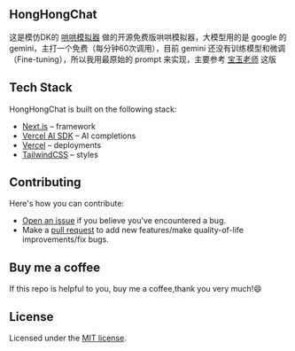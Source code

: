 ## HongHongChat

这是模仿DK的 [哄哄模拟器](https://hong.greatdk.com/) 做的开源免费版哄哄模拟器，大模型用的是 google 的 gemini，主打一个免费（每分钟60次调用），目前 gemini 还没有训练模型和微调（Fine-tuning），所以我用最原始的 prompt 来实现，主要参考 [宝玉老师](https://weibo.com/1727858283/ND9pOzB0K?refer_flag=1001030103_) 这版



## Tech Stack

HongHongChat is built on the following stack:

- [Next.js](https://nextjs.org/) – framework
- [Vercel AI SDK](https://sdk.vercel.ai/docs) – AI completions
- [Vercel](https://vercel.com) – deployments
- [TailwindCSS](https://tailwindcss.com/) – styles

## Contributing

Here's how you can contribute:

- [Open an issue](https://github.com/johanazhu/honghongai/issues) if you believe you've encountered a bug.
- Make a [pull request](https://github.com/johanazhu/honghongai/pull) to add new features/make quality-of-life improvements/fix bugs.

## Buy me a coffee

If this repo is helpful to you, buy me a coffee,thank you very much!😄



## License

Licensed under the [MIT license](https://github.com/johanazhu/honghongai/blob/main/LICENSE.md).


